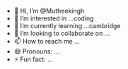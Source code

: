 - 👋 Hi, I’m @Mutheekingh
- 👀 I’m interested in ...coding
- 🌱 I’m currently learning ...cambridge
- 💞️ I’m looking to collaborate on ...
- 📫 How to reach me ...
- 😄 Pronouns: ...
- ⚡ Fun fact: ...

<!---
Mutheekingh/Mutheekingh is a ✨ special ✨ repository because its `README.md` (this file) appears on your GitHub profile.
You can click the Preview link to take a look at your changes.
--->
